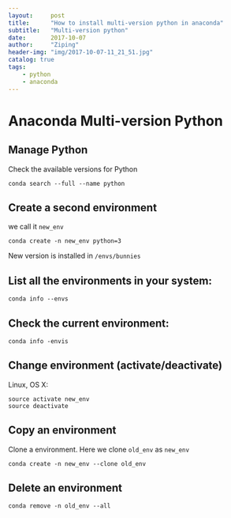 ```yaml
---
layout:     post
title:      "How to install multi-version python in anaconda"
subtitle:   "Multi-version python"
date:       2017-10-07
author:     "Ziping"
header-img: "img/2017-10-07-11_21_51.jpg"
catalog: true
tags:
    - python
    - anaconda
---
```


# Anaconda Multi-version Python

## Manage Python

Check the available versions for Python

```shell 
conda search --full --name python
```

## Create a second environment

we call it ``new_env``

```shell 
conda create -n new_env python=3
```

New version is installed in ``/envs/bunnies``

## List all the environments in your system:

```shell
conda info --envs
```

## Check the current environment:

```shell
conda info -envis
```

## Change environment (activate/deactivate)

Linux, OS X: 

```shell
source activate new_env
source deactivate
```

## Copy an environment

Clone a environment. Here we clone ``old_env`` as ``new_env``

```shell
conda create -n new_env --clone old_env
```

## Delete an environment

```shell
conda remove -n old_env --all
```



